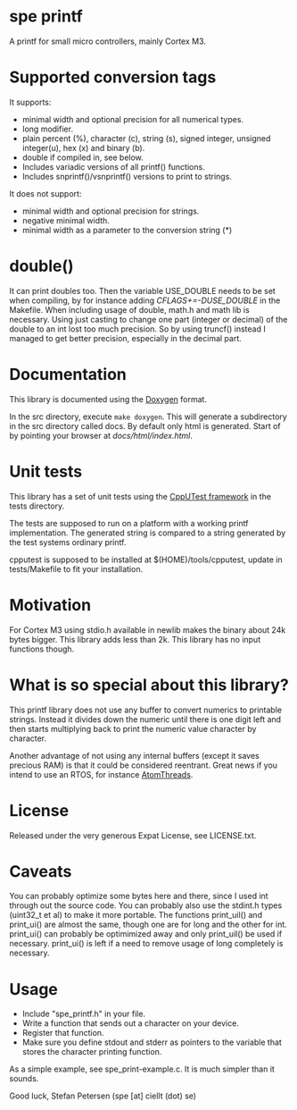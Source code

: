 spe printf
===

A printf for small micro controllers, mainly Cortex M3.

Supported conversion tags
==
It supports:
* minimal width and optional precision for all numerical types.
* long modifier.
* plain percent (%), character (c), string (s), signed integer, 
  unsigned integer(u), hex (x) and binary (b).
* double if compiled in, see below.
* Includes variadic versions of all printf() functions.
* Includes snprintf()/vsnprintf() versions to print to strings.

It does not support:
* minimal width and optional precision for strings.
* negative minimal width.
* minimal width as a parameter to the conversion string (*)

double()
==
It can print doubles too. Then the variable USE_DOUBLE needs to be set
when compiling, by for instance adding *CFLAGS+=-DUSE_DOUBLE* in the Makefile.
When including usage of double, math.h and math lib is necessary. Using just
casting to change one part (integer or decimal) of the double to an int lost
too much precision. So by using truncf() instead I managed to get better
precision, especially in the decimal part.

Documentation
==
This library is documented using the [Doxygen](http://www.doxygen.org/) format.

In the src directory, execute `make doxygen`. This will generate a
subdirectory in the src directory called docs. By default only html
is generated. Start of by pointing your browser at *docs/html/index.html*.

Unit tests
==
This library has a set of unit tests using the
[CppUTest framework](http://cpputest.github.io/) in the tests directory.

The tests are supposed to run on a platform with a working printf
implementation. The generated string is compared to a string generated
by the test systems ordinary printf.

cpputest is supposed to be installed at $(HOME)/tools/cpputest, update in
tests/Makefile to fit your installation.

Motivation
==
For Cortex M3 using stdio.h available in newlib makes the binary
about 24k bytes bigger. This library adds less than 2k. This library
has no input functions though.

What is so special about this library?
==
This printf library does not use any buffer to convert numerics to
printable strings. Instead it divides down the numeric until there is one
digit left and then starts multiplying back to print the numeric value
character by character.

Another advantage of not using any internal buffers (except it saves precious
RAM) is that it could be considered reentrant. Great news if you intend to
use an RTOS, for instance [AtomThreads](http://atomthreads.com/).

License
==
Released under the very generous Expat License, see LICENSE.txt.

Caveats
==
You can probably optimize some bytes here and there, since I used int
through out the source code. You can probably also use the stdint.h 
types (uint32_t et al) to make it more portable.
The functions print_uil() and print_ui() are almost the same, though one
are for long and the other for int. print_ui() can probably be optimimized
away and only print_uil() be used if necessary. print_ui() is left if a need
to remove usage of long completely is necessary.

Usage
==
* Include "spe_printf.h" in your file.
* Write a function that sends out a character on your device.
* Register that function.
* Make sure you define stdout and stderr as pointers to the variable
  that stores the character printing function.

As a simple example, see spe_print-example.c. It is much simpler than it sounds.

Good luck,
Stefan Petersen (spe [at] ciellt (dot) se)
